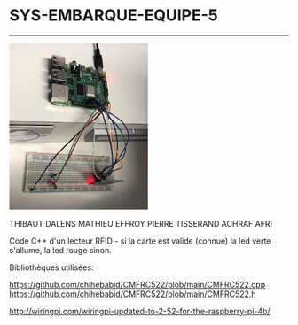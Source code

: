 # SYS-EMBARQUE-EQUIPE-5

-------------

<img src="https://github.com/thdal/SYS-EMBARQUE-EQUIPE-5/blob/main/montage.png" width="250" height="300">

THIBAUT DALENS
MATHIEU EFFROY
PIERRE TISSERAND
ACHRAF AFRI

Code C++ d'un lecteur RFID - si la carte est valide (connue) la led verte s'allume, la led rouge sinon.

Bibliothèques utilisées:

https://github.com/chihebabid/CMFRC522/blob/main/CMFRC522.cpp  
https://github.com/chihebabid/CMFRC522/blob/main/CMFRC522.h

http://wiringpi.com/wiringpi-updated-to-2-52-for-the-raspberry-pi-4b/

